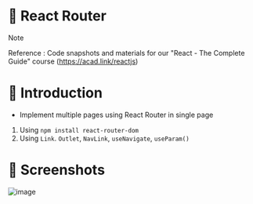 # 💯 React Router

> [!NOTE]
> Reference : Code snapshots and materials for our "React - The Complete Guide" course (https://acad.link/reactjs)

# 📖 Introduction

- Implement multiple pages using React Router in single page
1. Using `npm install react-router-dom`
2. Using `Link`. `Outlet`, `NavLink`, `useNavigate`, `useParam()`

# 👀 Screenshots

 ![image](https://github.com/kdh4646/react-router/assets/71913953/8301e4f4-127a-401e-9b25-ccac7ef51dd0)

